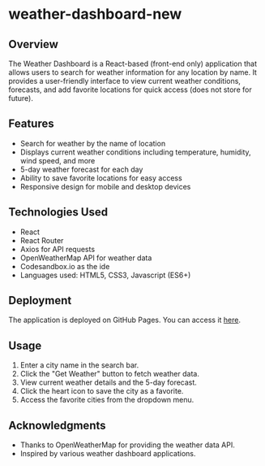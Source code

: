 # weather-dashboard-new
## Overview

The Weather Dashboard is a React-based (front-end only) application that allows users to search for weather information for any location by name. It provides a user-friendly interface to view current weather conditions, forecasts, and add favorite locations for quick access (does not store for future).

## Features

- Search for weather by the name of location
- Displays current weather conditions including temperature, humidity, wind speed, and more
- 5-day weather forecast for each day
- Ability to save favorite locations for easy access
- Responsive design for mobile and desktop devices

## Technologies Used

- React
- React Router
- Axios for API requests
- OpenWeatherMap API for weather data
- Codesandbox.io as the ide
- Languages used: HTML5, CSS3, Javascript (ES6+)

## Deployment
The application is deployed on GitHub Pages. You can access it [here](https://singhadarsh2612.github.io/weather-dashboard-new/).

## Usage
1. Enter a city name in the search bar.
2. Click the "Get Weather" button to fetch weather data.
3. View current weather details and the 5-day forecast.
4. Click the heart icon to save the city as a favorite.
5. Access the favorite cities from the dropdown menu.

## Acknowledgments
- Thanks to OpenWeatherMap for providing the weather data API.
- Inspired by various weather dashboard applications.
